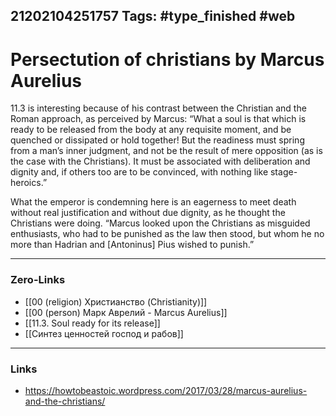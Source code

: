 21202104251757
Tags: #type_finished  #web
---
# Persectution of christians by Marcus Aurelius

11.3 is interesting because of his contrast between the Christian and the Roman approach, as perceived by Marcus: “What a soul is that which is ready to be released from the body at any requisite moment, and be quenched or dissipated or hold together! But the readiness must spring from a man’s inner judgment, and not be the result of mere opposition (as is the case with the Christians). It must be associated with deliberation and dignity and, if others too are to be convinced, with nothing like stage-heroics.”

What the emperor is condemning here is an eagerness to meet death without real justification and without due dignity, as he thought the Christians were doing. “Marcus looked upon the Christians as misguided enthusiasts, who had to be punished as the law then stood, but whom he no more than Hadrian and \[Antoninus\] Pius wished to punish.”

---
### Zero-Links
- [[00 (religion) Христианство (Christianity)]]
- [[00 (person) Марк Аврелий - Marcus Aurelius]]
- [[11.3. Soul ready for its release]]
- [[Синтез ценностей господ и рабов]]
---
### Links
- https://howtobeastoic.wordpress.com/2017/03/28/marcus-aurelius-and-the-christians/


